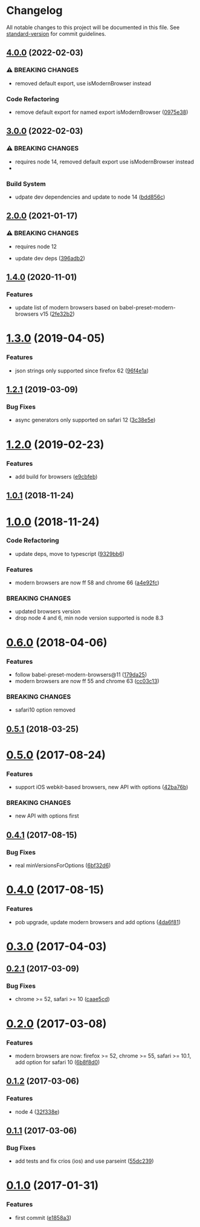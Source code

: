 # Changelog

All notable changes to this project will be documented in this file. See [standard-version](https://github.com/conventional-changelog/standard-version) for commit guidelines.

## [4.0.0](https://github.com/christophehurpeau/modern-browsers/compare/v3.0.0...v4.0.0) (2022-02-03)


### ⚠ BREAKING CHANGES

* removed default export, use isModernBrowser instead

### Code Refactoring

* remove default export for named export isModernBrowser ([0975e38](https://github.com/christophehurpeau/modern-browsers/commit/0975e3884946d814904ef1a226ce7603605706c8))

## [3.0.0](https://github.com/christophehurpeau/modern-browsers/compare/v2.0.0...v3.0.0) (2022-02-03)


### ⚠ BREAKING CHANGES

* requires node 14, removed default export use isModernBrowser instead
* 
### Build System

* udpate dev dependencies and update to node 14 ([bdd856c](https://github.com/christophehurpeau/modern-browsers/commit/bdd856c0fbebc63f61faf0437d78d5e028fc0b63))

## [2.0.0](https://github.com/christophehurpeau/modern-browsers/compare/v1.4.0...v2.0.0) (2021-01-17)


### ⚠ BREAKING CHANGES

* requires node 12

* update dev deps ([396adb2](https://github.com/christophehurpeau/modern-browsers/commit/396adb2b7ae70aaddd3481df5a2bd56fe451d78f))

## [1.4.0](https://github.com/christophehurpeau/modern-browsers/compare/v1.3.0...v1.4.0) (2020-11-01)


### Features

* update list of modern browsers based on babel-preset-modern-browsers v15 ([2fe32b2](https://github.com/christophehurpeau/modern-browsers/commit/2fe32b294e3d8c2bb88a728e89a147b0d05b7e66))

# [1.3.0](https://github.com/christophehurpeau/modern-browsers/compare/v1.2.1...v1.3.0) (2019-04-05)


### Features

* json strings only supported since firefox 62 ([96f4e1a](https://github.com/christophehurpeau/modern-browsers/commit/96f4e1a))



## [1.2.1](https://github.com/christophehurpeau/modern-browsers/compare/v1.2.0...v1.2.1) (2019-03-09)


### Bug Fixes

* async generators only supported on safari 12 ([3c38e5e](https://github.com/christophehurpeau/modern-browsers/commit/3c38e5e))



# [1.2.0](https://github.com/christophehurpeau/modern-browsers/compare/v1.0.1...v1.2.0) (2019-02-23)


### Features

* add build for browsers ([e9cbfeb](https://github.com/christophehurpeau/modern-browsers/commit/e9cbfeb))



## [1.0.1](https://github.com/christophehurpeau/modern-browsers/compare/v1.0.0...v1.0.1) (2018-11-24)



# [1.0.0](https://github.com/christophehurpeau/modern-browsers/compare/v0.6.0...v1.0.0) (2018-11-24)


### Code Refactoring

* update deps, move to typescript ([9329bb6](https://github.com/christophehurpeau/modern-browsers/commit/9329bb6))


### Features

* modern browsers are now ff 58 and chrome 66 ([a4e92fc](https://github.com/christophehurpeau/modern-browsers/commit/a4e92fc))


### BREAKING CHANGES

* updated browsers version
* drop node 4 and 6, min node version supported is node 8.3



# [0.6.0](https://github.com/christophehurpeau/modern-browsers/compare/v0.5.1...v0.6.0) (2018-04-06)


### Features

* follow babel-preset-modern-browsers@11 ([179da25](https://github.com/christophehurpeau/modern-browsers/commit/179da25))
* modern browsers are now ff 55 and chrome 63 ([cc03c13](https://github.com/christophehurpeau/modern-browsers/commit/cc03c13))


### BREAKING CHANGES

* safari10 option removed



## [0.5.1](https://github.com/christophehurpeau/modern-browsers/compare/v0.5.0...v0.5.1) (2018-03-25)



# [0.5.0](https://github.com/christophehurpeau/modern-browsers/compare/v0.4.1...v0.5.0) (2017-08-24)


### Features

* support iOS webkit-based browsers, new API with options ([42ba76b](https://github.com/christophehurpeau/modern-browsers/commit/42ba76b))


### BREAKING CHANGES

* new API with options first



## [0.4.1](https://github.com/christophehurpeau/modern-browsers/compare/v0.4.0...v0.4.1) (2017-08-15)


### Bug Fixes

* real minVersionsForOptions ([6bf32d6](https://github.com/christophehurpeau/modern-browsers/commit/6bf32d6))



# [0.4.0](https://github.com/christophehurpeau/modern-browsers/compare/v0.3.0...v0.4.0) (2017-08-15)


### Features

* pob upgrade, update modern browsers and add options ([4da6f81](https://github.com/christophehurpeau/modern-browsers/commit/4da6f81))



# [0.3.0](https://github.com/christophehurpeau/modern-browsers/compare/v0.2.1...v0.3.0) (2017-04-03)



## [0.2.1](https://github.com/christophehurpeau/modern-browsers/compare/v0.2.0...v0.2.1) (2017-03-09)


### Bug Fixes

* chrome >= 52, safari >= 10 ([caae5cd](https://github.com/christophehurpeau/modern-browsers/commit/caae5cd))



# [0.2.0](https://github.com/christophehurpeau/modern-browsers/compare/v0.1.2...v0.2.0) (2017-03-08)


### Features

* modern browsers are now: firefox >= 52, chrome >= 55, safari >= 10.1, add option for safari 10 ([6b8f8d0](https://github.com/christophehurpeau/modern-browsers/commit/6b8f8d0))



## [0.1.2](https://github.com/christophehurpeau/modern-browsers/compare/v0.1.1...v0.1.2) (2017-03-06)


### Features

* node 4 ([32f338e](https://github.com/christophehurpeau/modern-browsers/commit/32f338e))



## [0.1.1](https://github.com/christophehurpeau/modern-browsers/compare/v0.1.0...v0.1.1) (2017-03-06)


### Bug Fixes

* add tests and fix crios (ios) and use parseint ([55dc239](https://github.com/christophehurpeau/modern-browsers/commit/55dc239))



# [0.1.0](https://github.com/christophehurpeau/modern-browsers/compare/e1858a3...v0.1.0) (2017-01-31)


### Features

* first commit ([e1858a3](https://github.com/christophehurpeau/modern-browsers/commit/e1858a3))
